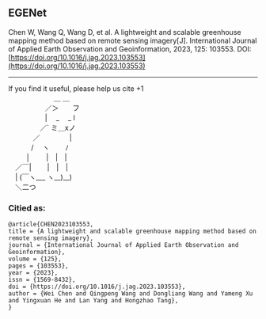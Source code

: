 ## EGENet
Chen W, Wang Q, Wang D, et al. A lightweight and scalable greenhouse mapping method based on remote sensing imagery[J]. International Journal of Applied Earth Observation and Geoinformation, 2023, 125: 103553. DOI: [https://doi.org/10.1016/j.jag.2023.103553](https://doi.org/10.1016/j.jag.2023.103553)

------------------------------
If you find it useful, please help us cite +1  
　　　　 　　 ＿ ＿  
　　　 　　／＞　　フ  
　　　 　　| 　_　 _ l   
　 　　 　／` ミ＿xノ  
　　 　  ／　　　　 |   
　　　 /　 ヽ　　 ﾉ   
　 　 │　 　|　|　|  
　／￣|　　 |　|　|  
　| (￣ヽ___ ヽ__)__)  
　＼二つ  

### Citied as:
```
@article{CHEN2023103553,
title = {A lightweight and scalable greenhouse mapping method based on remote sensing imagery},
journal = {International Journal of Applied Earth Observation and Geoinformation},
volume = {125},
pages = {103553},
year = {2023},
issn = {1569-8432},
doi = {https://doi.org/10.1016/j.jag.2023.103553},
author = {Wei Chen and Qingpeng Wang and Dongliang Wang and Yameng Xu and Yingxuan He and Lan Yang and Hongzhao Tang},
}
```
